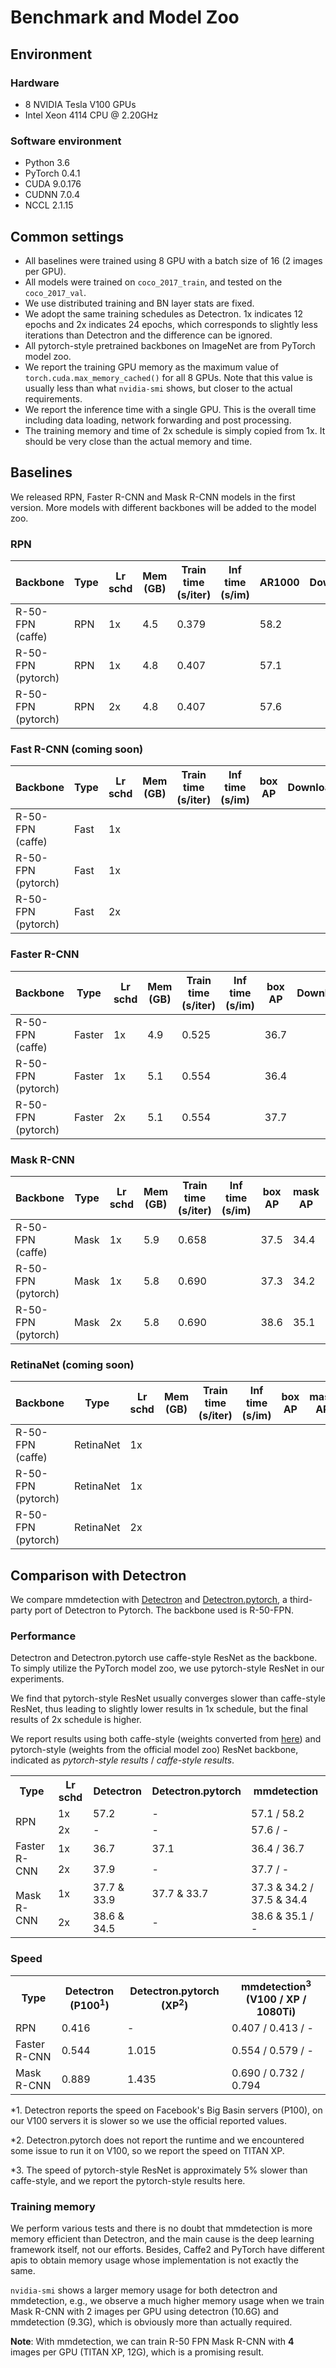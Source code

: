 # Benchmark and Model Zoo

## Environment

### Hardware

- 8 NVIDIA Tesla V100 GPUs
- Intel Xeon 4114 CPU @ 2.20GHz

### Software environment

- Python 3.6
- PyTorch 0.4.1
- CUDA 9.0.176
- CUDNN 7.0.4
- NCCL 2.1.15


## Common settings

- All baselines were trained using 8 GPU with a batch size of 16 (2 images per GPU).
- All models were trained on `coco_2017_train`, and tested on the `coco_2017_val`.
- We use distributed training and BN layer stats are fixed.
- We adopt the same training schedules as Detectron. 1x indicates 12 epochs and 2x indicates 24 epochs, which corresponds to slightly less iterations than Detectron and the difference can be ignored.
- All pytorch-style pretrained backbones on ImageNet are from PyTorch model zoo.
- We report the training GPU memory as the maximum value of `torch.cuda.max_memory_cached()`
for all 8 GPUs. Note that this value is usually less than what `nvidia-smi` shows, but
closer to the actual requirements.
- We report the inference time with a single GPU. This is the overall time including
data loading, network forwarding and post processing.
- The training memory and time of 2x schedule is simply copied from 1x. It should be very close than
the actual memory and time.


## Baselines

We released RPN, Faster R-CNN and Mask R-CNN models in the first version. More models with different backbones will be added to the model zoo.

### RPN

| Backbone           | Type | Lr schd | Mem (GB) | Train time (s/iter) | Inf time (s/im) | AR1000 | Download |
| ------------------ | ---- | ------- | -------- | ---------- | -------- | ------ | -------- |
| R-50-FPN (caffe)   | RPN  | 1x      | 4.5      | 0.379      |          | 58.2   |          |
| R-50-FPN (pytorch) | RPN  | 1x      | 4.8      | 0.407      |          | 57.1   |          |
| R-50-FPN (pytorch) | RPN  | 2x      | 4.8      | 0.407      |          | 57.6   |          |

### Fast R-CNN (coming soon)

| Backbone           | Type | Lr schd | Mem (GB) | Train time (s/iter) | Inf time (s/im) | box AP | Download |
| ------------------ | ---- | ------- | -------- | ---------- | -------- | ------ | -------- |
| R-50-FPN (caffe)   | Fast | 1x      |          |            |          |        |          |
| R-50-FPN (pytorch) | Fast | 1x      |          |            |          |        |          |
| R-50-FPN (pytorch) | Fast | 2x      |          |            |          |        |          |

### Faster R-CNN

| Backbone           | Type   | Lr schd | Mem (GB) | Train time (s/iter) | Inf time (s/im) | box AP | Download |
| ------------------ | ------ | ------- | -------- | ---------- | -------- | ------ | -------- |
| R-50-FPN (caffe)   | Faster | 1x      | 4.9      | 0.525      |          | 36.7   |          |
| R-50-FPN (pytorch) | Faster | 1x      | 5.1      | 0.554      |          | 36.4   |          |
| R-50-FPN (pytorch) | Faster | 2x      | 5.1      | 0.554      |          | 37.7   |          |

### Mask R-CNN

| Backbone           | Type | Lr schd | Mem (GB) | Train time (s/iter) | Inf time (s/im) | box AP | mask AP | Download |
| ------------------ | ---- | ------- | -------- | ---------- | -------- | ------ | ------- | -------- |
| R-50-FPN (caffe)   | Mask | 1x      | 5.9      | 0.658      |          | 37.5   | 34.4    |          |
| R-50-FPN (pytorch) | Mask | 1x      | 5.8      | 0.690      |          | 37.3   | 34.2    |          |
| R-50-FPN (pytorch) | Mask | 2x      | 5.8      | 0.690      |          | 38.6   | 35.1    |          |

### RetinaNet (coming soon)

| Backbone           | Type      | Lr schd | Mem (GB) | Train time (s/iter) | Inf time (s/im) | box AP | mask AP | Download |
| ------------------ | --------- | ------- | --------- | ---------- | -------- | ------ | ------- | -------- |
| R-50-FPN (caffe)   | RetinaNet | 1x      |           |            |          |        |         |          |
| R-50-FPN (pytorch) | RetinaNet | 1x      |           |            |          |        |         |          |
| R-50-FPN (pytorch) | RetinaNet | 2x      |           |            |          |        |         |          |


## Comparison with Detectron

We compare mmdetection with [Detectron](https://github.com/facebookresearch/Detectron)
and [Detectron.pytorch](https://github.com/roytseng-tw/Detectron.pytorch),
a third-party port of Detectron to Pytorch. The backbone used is R-50-FPN.

### Performance

Detectron and Detectron.pytorch use caffe-style ResNet as the backbone.
To simply utilize the PyTorch model zoo, we use pytorch-style ResNet in our experiments.

We find that pytorch-style ResNet usually converges slower than caffe-style ResNet,
thus leading to slightly lower results in 1x schedule, but the final results
of 2x schedule is higher.

We report results using both caffe-style (weights converted from
[here](https://github.com/facebookresearch/Detectron/blob/master/MODEL_ZOO.md#imagenet-pretrained-models))
and pytorch-style (weights from the official model zoo) ResNet backbone,
indicated as *pytorch-style results* / *caffe-style results*.

<table>
  <tr>
    <th>Type</th>
    <th>Lr schd</th>
    <th>Detectron</th>
    <th>Detectron.pytorch</th>
    <th>mmdetection</th>
  </tr>
  <tr>
    <td rowspan="2">RPN</td>
    <td>1x</td>
    <td>57.2</td>
    <td>-</td>
    <td>57.1 / 58.2</td>
  </tr>
  <tr>
    <td>2x</td>
    <td>-</td>
    <td>-</td>
    <td>57.6 / -</td>
  </tr>
  <tr>
    <td rowspan="2">Faster R-CNN</td>
    <td>1x</td>
    <td>36.7</td>
    <td>37.1</td>
    <td>36.4 / 36.7</td>
  </tr>
  <tr>
    <td>2x</td>
    <td>37.9</td>
    <td>-</td>
    <td>37.7 / -</td>
  </tr>
  <tr>
    <td rowspan="2">Mask R-CNN</td>
    <td>1x</td>
    <td>37.7 &amp; 33.9</td>
    <td>37.7 &amp; 33.7</td>
    <td>37.3 &amp; 34.2 / 37.5 &amp; 34.4</td>
  </tr>
  <tr>
    <td>2x</td>
    <td>38.6 &amp; 34.5</td>
    <td>-</td>
    <td>38.6 &amp; 35.1 / -</td>
  </tr>
</table>

### Speed


<table>
  <tr>
    <th>Type</th>
    <th>Detectron (P100<sup>1</sup>)</th>
    <th>Detectron.pytorch (XP<sup>2</sup>)</th>
    <th>mmdetection<sup>3</sup> (V100 / XP / 1080Ti)</th>
  </tr>
  <tr>
    <td>RPN</td>
    <td>0.416</td>
    <td>-</td>
    <td>0.407 / 0.413 / - </td>
  </tr>
  <tr>
    <td>Faster R-CNN</td>
    <td>0.544</td>
    <td>1.015</td>
    <td>0.554 / 0.579 / - </td>
  </tr>
  <tr>
    <td>Mask R-CNN</td>
    <td>0.889</td>
    <td>1.435</td>
    <td>0.690 / 0.732 / 0.794</td>
  </tr>
</table>

\*1. Detectron reports the speed on Facebook's Big Basin servers (P100),
on our V100 servers it is slower so we use the official reported values.

\*2. Detectron.pytorch does not report the runtime and we encountered some issue to
run it on V100, so we report the speed on TITAN XP.

\*3. The speed of pytorch-style ResNet is approximately 5% slower than caffe-style,
and we report the pytorch-style results here.

### Training memory

We perform various tests and there is no doubt that mmdetection is more memory
efficient than Detectron, and the main cause is the deep learning framework itself, not our efforts.
Besides, Caffe2 and PyTorch have different apis to obtain memory usage
whose implementation is not exactly the same.

`nvidia-smi` shows a larger memory usage for both detectron and mmdetection, e.g.,
we observe a much higher memory usage when we train Mask R-CNN with 2 images per GPU using detectron (10.6G) and mmdetection (9.3G), which is obviously more than actually required.

**Note**: With mmdetection, we can train R-50 FPN Mask R-CNN with **4** images per GPU (TITAN XP, 12G),
which is a promising result.
